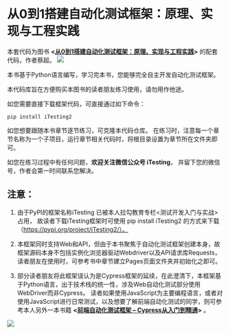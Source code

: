 # 从0到1搭建自动化测试框架：原理、实现与工程实践

本套代码为图书 **<[从0到1搭建自动化测试框架：原理、实现与工程实践](https://item.jd.com/13534616.html)>** 的配套代码，作者蔡超。
![](https://img11.360buyimg.com/n1/jfs/t1/174141/13/22223/100320/61a884a9Ea3e0f3fb/2af2de3cc7d325f8.jpg)

本书基于Python语言编写，学习完本书，您能够完全自主开发自动化测试框架。

本代码库旨在方便购买本图书的读者朋友练习使用，请勿用作他途。


如您需要直接下载框架代码，可直接通过如下命令：

```
pip install iTesting2
```

如您想要跟随本书章节逐节练习，可克隆本代码仓库。
在练习时，注意每一个章节名称为一个子项目，运行章节相关代码时，将根目录设置为章节所在文件夹即可。

如您在练习过程中有任何问题，**欢迎关注微信公众号 iTesting**， 并留下您的微信号，作者会第一时间联系您解决。

## 注意：
1.  由于PyPI的框架名称iTesting 已被本人拉勾教育专栏<测试开发入门与实战>占用， 故读者下载iTesting框架时可使用
pip install iTesting2 的方式来下载（https://pypi.org/project/iTesting2/）。

2. 本框架同时支持Web和API，但由于本书聚焦于自动化测试框架创建本身，故框架源码本身不包括实例化浏览器驱动Webdriver以及API请求库Requests，读者朋友在使用时，可参考书中章节建立Pages页面文件夹并初始化之即可。

3. 部分读者朋友将此框架误认为是Cypress框架的延续，在此澄清下，本框架基于Python语言，出于技术栈的统一性，涉及Web自动化测试部分使用WebDriver而非Cypress。 读者如果使用JavaScript为主要编程语言，或者对使用JavaScript进行日常测试，以及想要了解前端自动化测试的同学，则可参考本人另外一本书籍 **<[前端自动化测试框架 – Cypress从入门到精通](https://item.jd.com/12647091.html)>** 。

![](https://img11.360buyimg.com/n1/jfs/t1/102791/20/19261/137274/5e9e9845Ed0f2fa3d/d0d09b51f4420be6.jpg)
